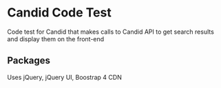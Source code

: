 # Candid Code Test

Code test for Candid that makes calls to Candid API to get search results and display them on the front-end

## Packages

Uses jQuery, jQuery UI, Boostrap 4 CDN
